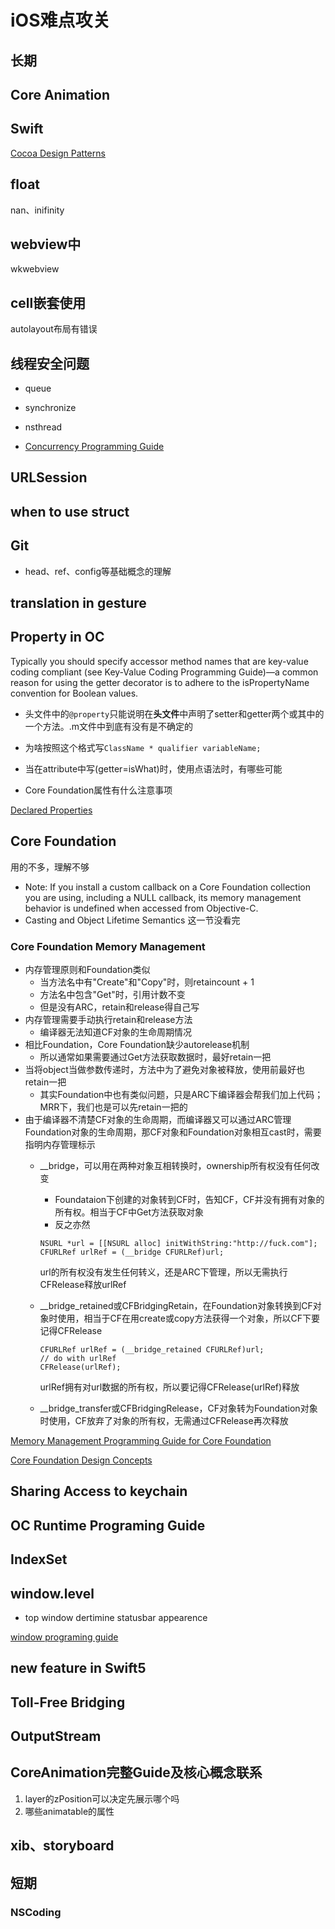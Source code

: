 # iOS难点攻关

## 长期

## Core Animation

## Swift
[Cocoa Design Patterns](https://developer.apple.com/documentation/swift/cocoa_design_patterns)

## float
nan、inifinity
## webview中
wkwebview
## cell嵌套使用

autolayout布局有错误

## 线程安全问题

- queue
- synchronize
- nsthread

- [Concurrency Programming Guide](https://developer.apple.com/library/archive/documentation/General/Conceptual/ConcurrencyProgrammingGuide/Introduction/Introduction.html#//apple_ref/doc/uid/TP40008091-CH1-SW1)

## URLSession

## when to use struct

## Git
- head、ref、config等基础概念的理解

## translation in gesture

## Property in OC

Typically you should specify accessor method names that are key-value coding compliant (see Key-Value Coding Programming Guide)—a common reason for using the getter decorator is to adhere to the isPropertyName convention for Boolean values.

- 头文件中的`@property`只能说明在**头文件**中声明了setter和getter两个或其中的一个方法。.m文件中到底有没有是不确定的

- 为啥按照这个格式写`ClassName * qualifier variableName;`
- 当在attribute中写(getter=isWhat)时，使用点语法时，有哪些可能
- Core Foundation属性有什么注意事项

[Declared Properties](https://developer.apple.com/library/archive/documentation/Cocoa/Conceptual/ObjectiveC/Chapters/ocProperties.html#//apple_ref/doc/uid/TP30001163-CH17-SW1)

## Core Foundation

用的不多，理解不够

- Note: If you install a custom callback on a Core Foundation collection you are using, including a NULL callback, its memory management behavior is undefined when accessed from Objective-C.
- Casting and Object Lifetime Semantics 这一节没看完

### Core Foundation Memory Management

- 内存管理原则和Foundation类似
	- 当方法名中有"Create"和"Copy"时，则retaincount + 1
	- 方法名中包含"Get"时，引用计数不变
	- 但是没有ARC，retain和release得自己写
- 内存管理需要手动执行retain和release方法
	- 编译器无法知道CF对象的生命周期情况
- 相比Foundation，Core Foundation缺少autorelease机制
	- 所以通常如果需要通过Get方法获取数据时，最好retain一把
- 当将object当做参数传递时，方法中为了避免对象被释放，使用前最好也retain一把
	- 其实Foundation中也有类似问题，只是ARC下编译器会帮我们加上代码；MRR下，我们也是可以先retain一把的
- 由于编译器不清楚CF对象的生命周期，而编译器又可以通过ARC管理Foundation对象的生命周期，那CF对象和Foundation对象相互cast时，需要指明内存管理标示
	- \_\_bridge，可以用在两种对象互相转换时，ownership所有权没有任何改变
		- Foundataion下创建的对象转到CF时，告知CF，CF并没有拥有对象的所有权。相当于CF中Get方法获取对象
		- 反之亦然
		
		```
		NSURL *url = [[NSURL alloc] initWithString:"http://fuck.com"];
    	CFURLRef urlRef = (__bridge CFURLRef)url;
		```
		url的所有权没有发生任何转义，还是ARC下管理，所以无需执行CFRelease释放urlRef
	- \_\_bridge\_retained或CFBridgingRetain，在Foundation对象转换到CF对象时使用，相当于CF在用create或copy方法获得一个对象，所以CF下要记得CFRelease		
		```
		CFURLRef urlRef = (__bridge_retained CFURLRef)url;
		// do with urlRef
		CFRelease(urlRef);
		```
		urlRef拥有对url数据的所有权，所以要记得CFRelease(urlRef)释放
		
	- \_\_bridge_transfer或CFBridgingRelease，CF对象转为Foundation对象时使用，CF放弃了对象的所有权，无需通过CFRelease再次释放		

[Memory Management Programming Guide for Core Foundation](https://developer.apple.com/library/archive/documentation/CoreFoundation/Conceptual/CFMemoryMgmt/CFMemoryMgmt.html#//apple_ref/doc/uid/10000127i)


[Core Foundation Design Concepts](https://developer.apple.com/library/archive/documentation/CoreFoundation/Conceptual/CFDesignConcepts/CFDesignConcepts.html#//apple_ref/doc/uid/10000122-SW1)


## Sharing Access to keychain

## OC Runtime Programing Guide


## IndexSet

## window.level
- top window dertimine statusbar appearence

[window programing guide](https://developer.apple.com/library/archive/documentation/WindowsViews/Conceptual/WindowAndScreenGuide/Introduction/Introduction.html#//apple_ref/doc/uid/TP40012555-CH1-SW1)

## new feature in Swift5

## Toll-Free Bridging

## OutputStream

## CoreAnimation完整Guide及核心概念联系

1. layer的zPosition可以决定先展示哪个吗
2. 哪些animatable的属性

## xib、storyboard

## 短期
### NSCoding
